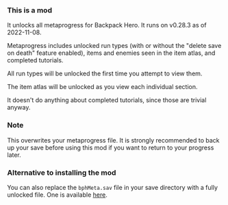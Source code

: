 ### This is a mod

It unlocks all metaprogress for Backpack Hero. It runs on v0.28.3 as of 2022-11-08.

Metaprogress includes unlocked run types (with or without the "delete save on death" feature enabled), items and enemies seen in the item atlas, and completed tutorials.

All run types will be unlocked the first time you attempt to view them.

The item atlas will be unlocked as you view each individual section.

It doesn't do anything about completed tutorials, since those are trivial anyway.

### Note

This overwrites your metaprogress file. It is strongly recommended to back up your save before using this mod if you want to return to your progress later.

### Alternative to installing the mod

You can also replace the `bphMeta.sav` file in your save directory with a fully unlocked file. One is available [here](https://github.com/examples-cool-projects/bph-unlock-all-metaprogress-mod/releases/download/1.0.0/bphMeta.sav).
